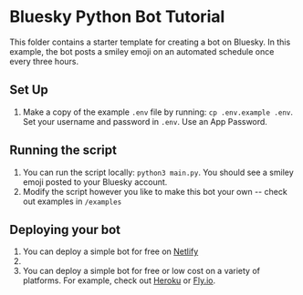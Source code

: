 # Bluesky Python Bot Tutorial

This folder contains a starter template for creating a bot on Bluesky. In this example, the bot posts a smiley emoji on an automated schedule once every three hours.

## Set Up

1. Make a copy of the example `.env` file by running: `cp .env.example .env`. Set your username and password in `.env`. Use an App Password.

## Running the script 
1. You can run the script locally: `python3 main.py`. You should see a smiley emoji posted to your Bluesky account. 
2. Modify the script however you like to make this bot your own -- check out examples in `/examples`

## Deploying your bot
1. You can deploy a simple bot for free on [Netlify]()
2. 
3. You can deploy a simple bot for free or low cost on a variety of platforms. For example, check out [Heroku](https://devcenter.heroku.com/articles/github-integration) or [Fly.io](https://fly.io/docs/reference/fly-launch/).
